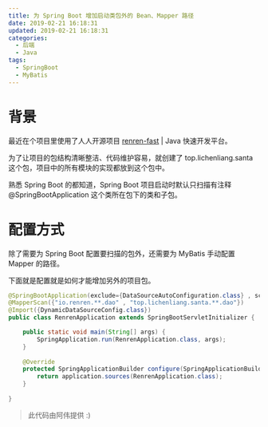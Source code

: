 ```yaml
---
title: 为 Spring Boot 增加启动类包外的 Bean、Mapper 路径
date: 2019-02-21 16:18:31
updated: 2019-02-21 16:18:31
categories:
  - 后端
  - Java
tags:
  - SpringBoot
  - MyBatis
---
```


# 背景

最近在个项目里使用了人人开源项目 [renren-fast](https://www.renren.io/community/project "renren-fast") | Java 快速开发平台。

为了让项目的包结构清晰整洁、代码维护容易，就创建了 top.lichenliang.santa 这个包，项目中的所有模块的实现都放到这个包中。

熟悉 Spring Boot 的都知道，Spring Boot 项目启动时默认只扫描有注释 @SpringBootApplication 这个类所在包下的类和子包。

# 配置方式

除了需要为 Spring Boot 配置要扫描的包外，还需要为 MyBatis 手动配置 Mapper 的路径。

下面就是配置就是如何才能增加另外的项目包。

``` java
@SpringBootApplication(exclude={DataSourceAutoConfiguration.class} , scanBasePackages={"io.renren","top.lichenliang.santa"})
@MapperScan({"io.renren.**.dao" , "top.lichenliang.santa.**.dao"})
@Import({DynamicDataSourceConfig.class})
public class RenrenApplication extends SpringBootServletInitializer {

	public static void main(String[] args) {
		SpringApplication.run(RenrenApplication.class, args);
	}
	
	@Override
	protected SpringApplicationBuilder configure(SpringApplicationBuilder application) {
		return application.sources(RenrenApplication.class);
	}
	
}
```

> 此代码由阿伟提供 :)